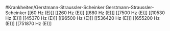 #Krankheiten/Gerstmann-Straussler-Scheinker
Gerstmann-Straussler-Scheinker
[[60 Hz (E)]]
[[260 Hz (E)]]
[[680 Hz (E)]]
[[7500 Hz (E)]]
[[10530 Hz (E)]]
[[45370 Hz (E)]]
[[96500 Hz (E)]]
[[536420 Hz (E)]]
[[655200 Hz (E)]]
[[751870 Hz (E)]]